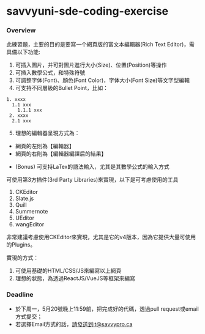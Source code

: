 # savvyuni-sde-coding-exercise

### Overview
此練習題，主要的目的是要寫一个網頁版的富文本編輯器(Rich Text Editor)，需具備以下功能:

1. 可插入圖片，并可對圖片進行大小(Size)、位置(Position)等操作
2. 可插入數學公式，和特殊符號
3. 可調整字体(Font)、顏色(Font Color)，字体大小(Font Size)等文字型編輯
4. 可支持不同層級的Bullet Point，比如：
```
1. xxxx
  1.1 xxx
    1.1.1 xxx
 2. xxxx
  2.1 xxx
```
5. 理想的編輯器呈現方式為：
  - 網頁的左則為【編輯器】
  - 網頁的右則為【編輯器編譯后的結果】
 
* (Bonus) 可支持LaTex的語法輸入，尤其是其數學公式的輸入方式

可使用第3方插件(3rd Party Libraries)來實現，以下是可考慮使用的工具
1. CKEditor
2. Slate.js
3. Quill
4. Summernote
5. UEditor
6. wangEditor

非常建議考慮使用CKEditor來實現，尤其是它的v4版本，因為它提供大量可使用的Plugins。

實現的方式：
1. 可使用基礎的HTML/CSS/JS來編寫以上網頁
2. 理想的狀態，為透過ReactJS/VueJS等框架來編寫

### Deadline
- 於下周一，5月20號晚上11:59前，把完成好的代碼，透過pull request或email方式提交；
- 若選擇Email方式的話，請發送到it@savvypro.ca
